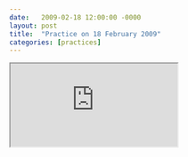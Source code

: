 ```yaml
---
date:   2009-02-18 12:00:00 -0000
layout: post
title:  "Practice on 18 February 2009"
categories: [practices]
---
```

<iframe src="https://www.youtube.com/embed/7ikLmu5xQBQ?rel=0" allowfullscreen="allowfullscreen"></iframe>
